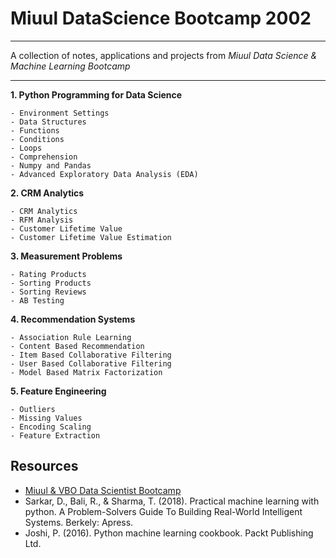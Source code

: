 # Miuul DataScience Bootcamp 2002
***
A collection of notes, applications and projects from *Miuul Data Science & Machine Learning Bootcamp*
***
**1. Python Programming for Data Science**

    - Environment Settings
    - Data Structures
    - Functions
    - Conditions
    - Loops
    - Comprehension
    - Numpy and Pandas   
    - Advanced Exploratory Data Analysis (EDA)
    
**2. CRM Analytics**

    - CRM Analytics
    - RFM Analysis
    - Customer Lifetime Value
    - Customer Lifetime Value Estimation

**3. Measurement Problems**

    - Rating Products
    - Sorting Products
    - Sorting Reviews
    - AB Testing
    
**4. Recommendation Systems**

    - Association Rule Learning
    - Content Based Recommendation
    - Item Based Collaborative Filtering
    - User Based Collaborative Filtering
    - Model Based Matrix Factorization

**5. Feature Engineering**

    - Outliers
    - Missing Values
    - Encoding Scaling
    - Feature Extraction

## Resources
- [Miuul & VBO Data Scientist Bootcamp](https://bootcamp.veribilimiokulu.com/bootcamp-programlari/veri-bilimci-yetistirme-programi/)
- Sarkar, D., Bali, R., & Sharma, T. (2018). Practical machine learning with python. A Problem-Solvers Guide To Building Real-World Intelligent Systems. Berkely: Apress.
- Joshi, P. (2016). Python machine learning cookbook. Packt Publishing Ltd.
